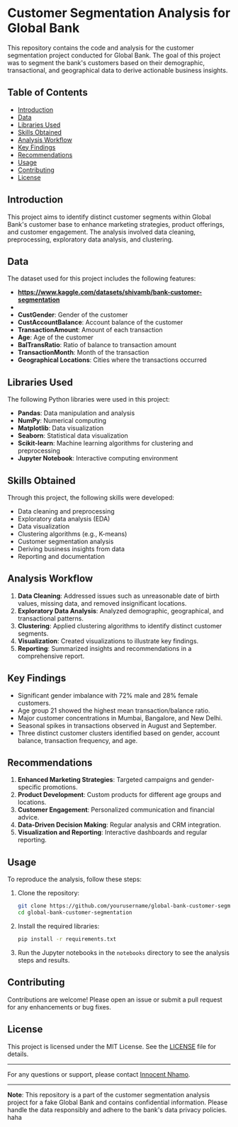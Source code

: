 # Customer Segmentation Analysis for Global Bank

This repository contains the code and analysis for the customer segmentation project conducted for Global Bank. The goal of this project was to segment the bank's customers based on their demographic, transactional, and geographical data to derive actionable business insights.

## Table of Contents

- [Introduction](#introduction)
- [Data](#data)
- [Libraries Used](#libraries-used)
- [Skills Obtained](#skills-obtained)
- [Analysis Workflow](#analysis-workflow)
- [Key Findings](#key-findings)
- [Recommendations](#recommendations)
- [Usage](#usage)
- [Contributing](#contributing)
- [License](#license)

## Introduction

This project aims to identify distinct customer segments within Global Bank's customer base to enhance marketing strategies, product offerings, and customer engagement. The analysis involved data cleaning, preprocessing, exploratory data analysis, and clustering.

## Data

The dataset used for this project includes the following features:
- **https://www.kaggle.com/datasets/shivamb/bank-customer-segmentation**
- 
- **CustGender**: Gender of the customer
- **CustAccountBalance**: Account balance of the customer
- **TransactionAmount**: Amount of each transaction
- **Age**: Age of the customer
- **BalTransRatio**: Ratio of balance to transaction amount
- **TransactionMonth**: Month of the transaction
- **Geographical Locations**: Cities where the transactions occurred

## Libraries Used

The following Python libraries were used in this project:

- **Pandas**: Data manipulation and analysis
- **NumPy**: Numerical computing
- **Matplotlib**: Data visualization
- **Seaborn**: Statistical data visualization
- **Scikit-learn**: Machine learning algorithms for clustering and preprocessing
- **Jupyter Notebook**: Interactive computing environment

## Skills Obtained

Through this project, the following skills were developed:

- Data cleaning and preprocessing
- Exploratory data analysis (EDA)
- Data visualization
- Clustering algorithms (e.g., K-means)
- Customer segmentation analysis
- Deriving business insights from data
- Reporting and documentation

## Analysis Workflow

1. **Data Cleaning**: Addressed issues such as unreasonable date of birth values, missing data, and removed insignificant locations.
2. **Exploratory Data Analysis**: Analyzed demographic, geographical, and transactional patterns.
3. **Clustering**: Applied clustering algorithms to identify distinct customer segments.
4. **Visualization**: Created visualizations to illustrate key findings.
5. **Reporting**: Summarized insights and recommendations in a comprehensive report.

## Key Findings

- Significant gender imbalance with 72% male and 28% female customers.
- Age group 21 showed the highest mean transaction/balance ratio.
- Major customer concentrations in Mumbai, Bangalore, and New Delhi.
- Seasonal spikes in transactions observed in August and September.
- Three distinct customer clusters identified based on gender, account balance, transaction frequency, and age.

## Recommendations

1. **Enhanced Marketing Strategies**: Targeted campaigns and gender-specific promotions.
2. **Product Development**: Custom products for different age groups and locations.
3. **Customer Engagement**: Personalized communication and financial advice.
4. **Data-Driven Decision Making**: Regular analysis and CRM integration.
5. **Visualization and Reporting**: Interactive dashboards and regular reporting.

## Usage

To reproduce the analysis, follow these steps:

1. Clone the repository:
   ```bash
   git clone https://github.com/yourusername/global-bank-customer-segmentation.git
   cd global-bank-customer-segmentation
   ```
2. Install the required libraries:
   ```bash
   pip install -r requirements.txt
   ```
3. Run the Jupyter notebooks in the `notebooks` directory to see the analysis steps and results.

## Contributing

Contributions are welcome! Please open an issue or submit a pull request for any enhancements or bug fixes.

## License

This project is licensed under the MIT License. See the [LICENSE](LICENSE) file for details.

---

For any questions or support, please contact [Innocent Nhamo](mailto:itnhamo@gmail.com).

---

**Note**: This repository is a part of the customer segmentation analysis project for a fake Global Bank and contains confidential information. Please handle the data responsibly and adhere to the bank's data privacy policies. haha
